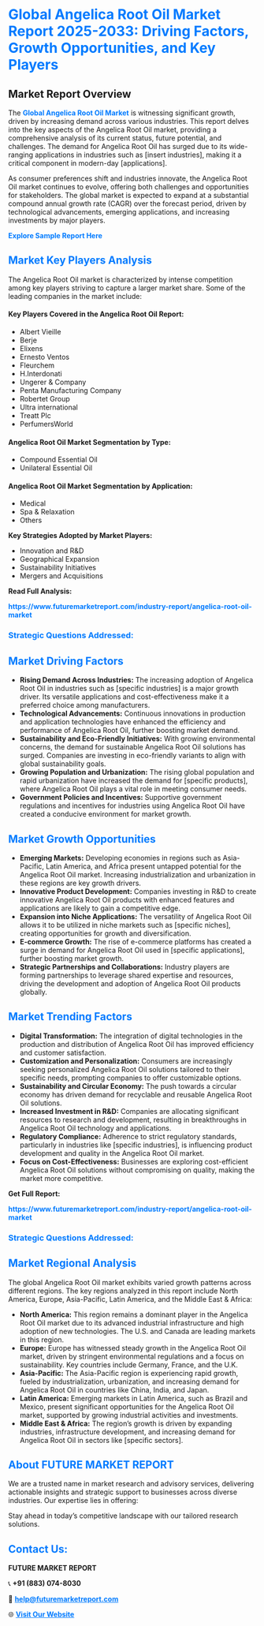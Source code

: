 <h1 style="color: #007BFF;">Global Angelica Root Oil Market Report 2025-2033: Driving Factors, Growth Opportunities, and Key Players</h1>

<section id="overview">
<h2>Market Report Overview</h2>
<p>The <a href="https://www.futuremarketreport.com/industry-report/angelica-root-oil-market" style="color: #007BFF; text-decoration: none;"><strong>Global Angelica Root Oil Market</strong></a> is witnessing significant growth, driven by increasing demand across various industries. This report delves into the key aspects of the Angelica Root Oil market, providing a comprehensive analysis of its current status, future potential, and challenges. The demand for Angelica Root Oil has surged due to its wide-ranging applications in industries such as [insert industries], making it a critical component in modern-day [applications].</p>
<p>As consumer preferences shift and industries innovate, the Angelica Root Oil market continues to evolve, offering both challenges and opportunities for stakeholders. The global market is expected to expand at a substantial compound annual growth rate (CAGR) over the forecast period, driven by technological advancements, emerging applications, and increasing investments by major players.</p>
</section>

<section id="overview">
<p><a href="https://www.futuremarketreport.com/request-sample/reportId=36776" style="color: #007BFF; text-decoration: none;"><strong>Explore Sample Report Here</strong></a></p>
</section>

<section id="key-players">
<h2 style="color: #007BFF;">Market Key Players Analysis</h2>
<p>The Angelica Root Oil market is characterized by intense competition among key players striving to capture a larger market share. Some of the leading companies in the market include:</p>
<h4>Key Players Covered in the Angelica Root Oil Report:</h4>
<ul><li>Albert Vieille</li><li>Berje</li><li>Elixens</li><li>Ernesto Ventos</li><li>Fleurchem</li><li>H.Interdonati</li><li>Ungerer &amp; Company</li><li>Penta Manufacturing Company</li><li>Robertet Group</li><li>Ultra international</li><li>Treatt Plc</li><li>PerfumersWorld</li></ul>
<h4>Angelica Root Oil Market Segmentation by Type:</h4>
<ul><li>Compound Essential Oil</li><li>Unilateral Essential Oil</li></ul>

<h4>Angelica Root Oil Market Segmentation by Application:</h4>
<ul><li>Medical</li><li>Spa &amp; Relaxation</li><li>Others</li></ul>
<p><strong>Key Strategies Adopted by Market Players:</strong></p>
<ul>
<li>Innovation and R&D</li>
<li>Geographical Expansion</li>
<li>Sustainability Initiatives</li>
<li>Mergers and Acquisitions</li>
</ul>
</section>

<section>
<p><strong>Read Full Analysis: </strong></p><a href="https://www.futuremarketreport.com/industry-report/angelica-root-oil-market" style="color: #007BFF; text-decoration: none;"><strong>https://www.futuremarketreport.com/industry-report/angelica-root-oil-market</strong></a>
<h3 style="color: #007BFF;">Strategic Questions Addressed:</h3>
</section>

<section id="driving-factors">
<h2 style="color: #007BFF;">Market Driving Factors</h2>
<ul>
<li><strong>Rising Demand Across Industries:</strong> The increasing adoption of Angelica Root Oil in industries such as [specific industries] is a major growth driver. Its versatile applications and cost-effectiveness make it a preferred choice among manufacturers.</li>
<li><strong>Technological Advancements:</strong> Continuous innovations in production and application technologies have enhanced the efficiency and performance of Angelica Root Oil, further boosting market demand.</li>
<li><strong>Sustainability and Eco-Friendly Initiatives:</strong> With growing environmental concerns, the demand for sustainable Angelica Root Oil solutions has surged. Companies are investing in eco-friendly variants to align with global sustainability goals.</li>
<li><strong>Growing Population and Urbanization:</strong> The rising global population and rapid urbanization have increased the demand for [specific products], where Angelica Root Oil plays a vital role in meeting consumer needs.</li>
<li><strong>Government Policies and Incentives:</strong> Supportive government regulations and incentives for industries using Angelica Root Oil have created a conducive environment for market growth.</li>
</ul>
</section>

<section id="growth-opportunities">
<h2 style="color: #007BFF;">Market Growth Opportunities</h2>
<ul>
<li><strong>Emerging Markets:</strong> Developing economies in regions such as Asia-Pacific, Latin America, and Africa present untapped potential for the Angelica Root Oil market. Increasing industrialization and urbanization in these regions are key growth drivers.</li>
<li><strong>Innovative Product Development:</strong> Companies investing in R&D to create innovative Angelica Root Oil products with enhanced features and applications are likely to gain a competitive edge.</li>
<li><strong>Expansion into Niche Applications:</strong> The versatility of Angelica Root Oil allows it to be utilized in niche markets such as [specific niches], creating opportunities for growth and diversification.</li>
<li><strong>E-commerce Growth:</strong> The rise of e-commerce platforms has created a surge in demand for Angelica Root Oil used in [specific applications], further boosting market growth.</li>
<li><strong>Strategic Partnerships and Collaborations:</strong> Industry players are forming partnerships to leverage shared expertise and resources, driving the development and adoption of Angelica Root Oil products globally.</li>
</ul>
</section>

<section id="trending-factors">
<h2 style="color: #007BFF;">Market Trending Factors</h2>
<ul>
<li><strong>Digital Transformation:</strong> The integration of digital technologies in the production and distribution of Angelica Root Oil has improved efficiency and customer satisfaction.</li>
<li><strong>Customization and Personalization:</strong> Consumers are increasingly seeking personalized Angelica Root Oil solutions tailored to their specific needs, prompting companies to offer customizable options.</li>
<li><strong>Sustainability and Circular Economy:</strong> The push towards a circular economy has driven demand for recyclable and reusable Angelica Root Oil solutions.</li>
<li><strong>Increased Investment in R&D:</strong> Companies are allocating significant resources to research and development, resulting in breakthroughs in Angelica Root Oil technology and applications.</li>
<li><strong>Regulatory Compliance:</strong> Adherence to strict regulatory standards, particularly in industries like [specific industries], is influencing product development and quality in the Angelica Root Oil market.</li>
<li><strong>Focus on Cost-Effectiveness:</strong> Businesses are exploring cost-efficient Angelica Root Oil solutions without compromising on quality, making the market more competitive.</li>
</ul>
</section>

<section>
<p><strong>Get Full Report: </strong></p><a href="https://www.futuremarketreport.com/industry-report/angelica-root-oil-market" style="color: #007BFF; text-decoration: none;"><strong>https://www.futuremarketreport.com/industry-report/angelica-root-oil-market</strong></a>
<h3 style="color: #007BFF;">Strategic Questions Addressed:</h3>
</section>


<section id="regional-analysis">
<h2 style="color: #007BFF;">Market Regional Analysis</h2>
<p>The global Angelica Root Oil market exhibits varied growth patterns across different regions. The key regions analyzed in this report include North America, Europe, Asia-Pacific, Latin America, and the Middle East & Africa:</p>
<ul>
<li><strong>North America:</strong> This region remains a dominant player in the Angelica Root Oil market due to its advanced industrial infrastructure and high adoption of new technologies. The U.S. and Canada are leading markets in this region.</li>
<li><strong>Europe:</strong> Europe has witnessed steady growth in the Angelica Root Oil market, driven by stringent environmental regulations and a focus on sustainability. Key countries include Germany, France, and the U.K.</li>
<li><strong>Asia-Pacific:</strong> The Asia-Pacific region is experiencing rapid growth, fueled by industrialization, urbanization, and increasing demand for Angelica Root Oil in countries like China, India, and Japan.</li>
<li><strong>Latin America:</strong> Emerging markets in Latin America, such as Brazil and Mexico, present significant opportunities for the Angelica Root Oil market, supported by growing industrial activities and investments.</li>
<li><strong>Middle East & Africa:</strong> The region’s growth is driven by expanding industries, infrastructure development, and increasing demand for Angelica Root Oil in sectors like [specific sectors].</li>
</ul>
</section>

<footer>
<h2 style="color: #007BFF;">About FUTURE MARKET REPORT</h2>
<p>We are a trusted name in market research and advisory services, delivering actionable insights and strategic support to businesses across diverse industries. Our expertise lies in offering:</p>

<p>Stay ahead in today’s competitive landscape with our tailored research solutions.</p>

<h2 style="color: #007BFF;">Contact Us:</h2>
<p><strong>FUTURE MARKET REPORT</strong></p>
<p>📞 <strong>+91 (883) 074-8030</strong></p>
<p>📧 <strong><a href="mailto:help@futuremarketreport.com" style="color: #007BFF;">help@futuremarketreport.com</a></strong></p>
<p>🌐 <strong><a href="https://www.futuremarketreport.com/" style="color: #007BFF;">Visit Our Website</a></strong></p>
</footer>